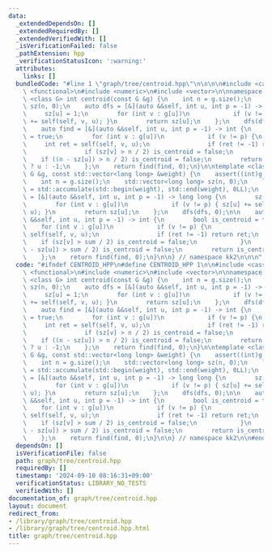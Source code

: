 ```yaml
---
data:
  _extendedDependsOn: []
  _extendedRequiredBy: []
  _extendedVerifiedWith: []
  _isVerificationFailed: false
  _pathExtension: hpp
  _verificationStatusIcon: ':warning:'
  attributes:
    links: []
  bundledCode: "#line 1 \"graph/tree/centroid.hpp\"\n\n\n\n#include <cassert>\n#include\
    \ <functional>\n#include <numeric>\n#include <vector>\n\nnamespace kk2 {\n\ntemplate\
    \ <class G> int centroid(const G &g) {\n    int n = g.size();\n    std::vector<int>\
    \ sz(n, 0);\n    auto dfs = [&](auto &&self, int u, int p = -1) -> int {\n   \
    \     sz[u] = 1;\n        for (int v : g[u])\n            if (v != p) { sz[u]\
    \ += self(self, v, u); }\n        return sz[u];\n    };\n    dfs(dfs, 0);\n\n\
    \    auto find = [&](auto &&self, int u, int p = -1) -> int {\n        bool is_centroid\
    \ = true;\n        for (int v : g[u])\n            if (v != p) {\n           \
    \     int ret = self(self, v, u);\n                if (ret != -1) return ret;\n\
    \                if (sz[v] > n / 2) is_centroid = false;\n            }\n    \
    \    if ((n - sz[u]) > n / 2) is_centroid = false;\n        return is_centroid\
    \ ? u : -1;\n    };\n    return find(find, 0);\n}\n\ntemplate <class G>\nint centroid(const\
    \ G &g, const std::vector<long long> &weight) {\n    assert((int)g.size() == (int)weight.size());\n\
    \    int n = g.size();\n    std::vector<long long> sz(n, 0);\n    long long sum\
    \ = std::accumulate(std::begin(weight), std::end(weight), 0LL);\n    auto dfs\
    \ = [&](auto &&self, int u, int p = -1) -> long long {\n        sz[u] = weight[u];\n\
    \        for (int v : g[u])\n            if (v != p) { sz[u] += self(self, v,\
    \ u); }\n        return sz[u];\n    };\n    dfs(dfs, 0);\n\n    auto find = [&](auto\
    \ &&self, int u, int p = -1) -> int {\n        bool is_centroid = true;\n    \
    \    for (int v : g[u])\n            if (v != p) {\n                int ret =\
    \ self(self, v, u);\n                if (ret != -1) return ret;\n            \
    \    if (sz[v] > sum / 2) is_centroid = false;\n            }\n        if ((sum\
    \ - sz[u]) > sum / 2) is_centroid = false;\n        return is_centroid ? u : -1;\n\
    \    };\n    return find(find, 0);\n}\n\n} // namespace kk2\n\n\n"
  code: "#ifndef CENTROID_HPP\n#define CENTROID_HPP 1\n\n#include <cassert>\n#include\
    \ <functional>\n#include <numeric>\n#include <vector>\n\nnamespace kk2 {\n\ntemplate\
    \ <class G> int centroid(const G &g) {\n    int n = g.size();\n    std::vector<int>\
    \ sz(n, 0);\n    auto dfs = [&](auto &&self, int u, int p = -1) -> int {\n   \
    \     sz[u] = 1;\n        for (int v : g[u])\n            if (v != p) { sz[u]\
    \ += self(self, v, u); }\n        return sz[u];\n    };\n    dfs(dfs, 0);\n\n\
    \    auto find = [&](auto &&self, int u, int p = -1) -> int {\n        bool is_centroid\
    \ = true;\n        for (int v : g[u])\n            if (v != p) {\n           \
    \     int ret = self(self, v, u);\n                if (ret != -1) return ret;\n\
    \                if (sz[v] > n / 2) is_centroid = false;\n            }\n    \
    \    if ((n - sz[u]) > n / 2) is_centroid = false;\n        return is_centroid\
    \ ? u : -1;\n    };\n    return find(find, 0);\n}\n\ntemplate <class G>\nint centroid(const\
    \ G &g, const std::vector<long long> &weight) {\n    assert((int)g.size() == (int)weight.size());\n\
    \    int n = g.size();\n    std::vector<long long> sz(n, 0);\n    long long sum\
    \ = std::accumulate(std::begin(weight), std::end(weight), 0LL);\n    auto dfs\
    \ = [&](auto &&self, int u, int p = -1) -> long long {\n        sz[u] = weight[u];\n\
    \        for (int v : g[u])\n            if (v != p) { sz[u] += self(self, v,\
    \ u); }\n        return sz[u];\n    };\n    dfs(dfs, 0);\n\n    auto find = [&](auto\
    \ &&self, int u, int p = -1) -> int {\n        bool is_centroid = true;\n    \
    \    for (int v : g[u])\n            if (v != p) {\n                int ret =\
    \ self(self, v, u);\n                if (ret != -1) return ret;\n            \
    \    if (sz[v] > sum / 2) is_centroid = false;\n            }\n        if ((sum\
    \ - sz[u]) > sum / 2) is_centroid = false;\n        return is_centroid ? u : -1;\n\
    \    };\n    return find(find, 0);\n}\n\n} // namespace kk2\n\n#endif // CENTROID_HPP\n"
  dependsOn: []
  isVerificationFile: false
  path: graph/tree/centroid.hpp
  requiredBy: []
  timestamp: '2024-09-10 08:16:31+09:00'
  verificationStatus: LIBRARY_NO_TESTS
  verifiedWith: []
documentation_of: graph/tree/centroid.hpp
layout: document
redirect_from:
- /library/graph/tree/centroid.hpp
- /library/graph/tree/centroid.hpp.html
title: graph/tree/centroid.hpp
---
```

